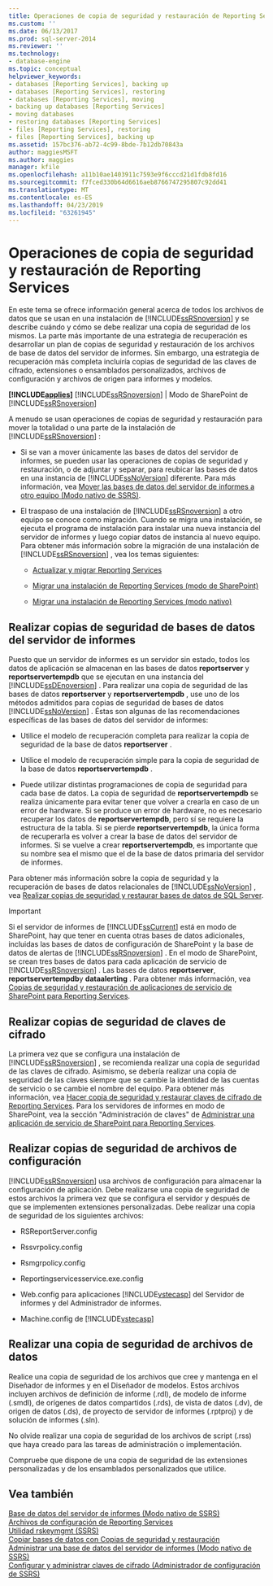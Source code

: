 ```yaml
---
title: Operaciones de copia de seguridad y restauración de Reporting Services | Microsoft Docs
ms.custom: ''
ms.date: 06/13/2017
ms.prod: sql-server-2014
ms.reviewer: ''
ms.technology:
- database-engine
ms.topic: conceptual
helpviewer_keywords:
- databases [Reporting Services], backing up
- databases [Reporting Services], restoring
- databases [Reporting Services], moving
- backing up databases [Reporting Services]
- moving databases
- restoring databases [Reporting Services]
- files [Reporting Services], restoring
- files [Reporting Services], backing up
ms.assetid: 157bc376-ab72-4c99-8bde-7b12db70843a
author: maggiesMSFT
ms.author: maggies
manager: kfile
ms.openlocfilehash: a11b10ae1403911c7593e9f6cccd21d1fdb8fd16
ms.sourcegitcommit: f7fced330b64d6616aeb8766747295807c92dd41
ms.translationtype: MT
ms.contentlocale: es-ES
ms.lasthandoff: 04/23/2019
ms.locfileid: "63261945"
---
```

# <a name="backup-and-restore-operations-for-reporting-services"></a>Operaciones de copia de seguridad y restauración de Reporting Services
  En este tema se ofrece información general acerca de todos los archivos de datos que se usan en una instalación de [!INCLUDE[ssRSnoversion](../../includes/ssrsnoversion-md.md)] y se describe cuándo y cómo se debe realizar una copia de seguridad de los mismos. La parte más importante de una estrategia de recuperación es desarrollar un plan de copias de seguridad y restauración de los archivos de base de datos del servidor de informes. Sin embargo, una estrategia de recuperación más completa incluiría copias de seguridad de las claves de cifrado, extensiones o ensamblados personalizados, archivos de configuración y archivos de origen para informes y modelos.  
  
 **[!INCLUDE[applies](../../includes/applies-md.md)]**  [!INCLUDE[ssRSnoversion](../../includes/ssrsnoversion-md.md)] | Modo de SharePoint de [!INCLUDE[ssRSnoversion](../../includes/ssrsnoversion-md.md)]   
  
 A menudo se usan operaciones de copias de seguridad y restauración para mover la totalidad o una parte de la instalación de [!INCLUDE[ssRSnoversion](../../includes/ssrsnoversion-md.md)] :  
  
-   Si se van a mover únicamente las bases de datos del servidor de informes, se pueden usar las operaciones de copias de seguridad y restauración, o de adjuntar y separar, para reubicar las bases de datos en una instancia de [!INCLUDE[ssNoVersion](../../includes/ssnoversion-md.md)] diferente. Para más información, vea [Mover las bases de datos del servidor de informes a otro equipo &#40;Modo nativo de SSRS&#41;](../report-server/moving-the-report-server-databases-to-another-computer-ssrs-native-mode.md).  
  
-   El traspaso de una instalación de [!INCLUDE[ssRSnoversion](../../includes/ssrsnoversion-md.md)] a otro equipo se conoce como migración. Cuando se migra una instalación, se ejecuta el programa de instalación para instalar una nueva instancia del servidor de informes y luego copiar datos de instancia al nuevo equipo. Para obtener más información sobre la migración de una instalación de [!INCLUDE[ssRSnoversion](../../includes/ssrsnoversion-md.md)] , vea los temas siguientes:  
  
    -   [Actualizar y migrar Reporting Services](upgrade-and-migrate-reporting-services.md)  
  
    -   [Migrar una instalación de Reporting Services &#40;modo de SharePoint&#41;](migrate-a-reporting-services-installation-sharepoint-mode.md)  
  
    -   [Migrar una instalación de Reporting Services &#40;modo nativo&#41;](migrate-a-reporting-services-installation-native-mode.md)  
  
## <a name="backing-up-the-report-server-databases"></a>Realizar copias de seguridad de bases de datos del servidor de informes  
 Puesto que un servidor de informes es un servidor sin estado, todos los datos de aplicación se almacenan en las bases de datos **reportserver** y **reportservertempdb** que se ejecutan en una instancia del [!INCLUDE[ssDEnoversion](../../includes/ssdenoversion-md.md)] . Para realizar una copia de seguridad de las bases de datos **reportserver** y **reportservertempdb** , use uno de los métodos admitidos para copias de seguridad de bases de datos [!INCLUDE[ssNoVersion](../../includes/ssnoversion-md.md)] . Éstas son algunas de las recomendaciones específicas de las bases de datos del servidor de informes:  
  
-   Utilice el modelo de recuperación completa para realizar la copia de seguridad de la base de datos **reportserver** .  
  
-   Utilice el modelo de recuperación simple para la copia de seguridad de la base de datos **reportservertempdb** .  
  
-   Puede utilizar distintas programaciones de copia de seguridad para cada base de datos. La copia de seguridad de **reportservertempdb** se realiza únicamente para evitar tener que volver a crearla en caso de un error de hardware. Si se produce un error de hardware, no es necesario recuperar los datos de **reportservertempdb**, pero sí se requiere la estructura de la tabla. Si se pierde **reportservertempdb**, la única forma de recuperarla es volver a crear la base de datos del servidor de informes. Si se vuelve a crear **reportservertempdb**, es importante que su nombre sea el mismo que el de la base de datos primaria del servidor de informes.  
  
 Para obtener más información sobre la copia de seguridad y la recuperación de bases de datos relacionales de [!INCLUDE[ssNoVersion](../../includes/ssnoversion-md.md)] , vea [Realizar copias de seguridad y restaurar bases de datos de SQL Server](../../relational-databases/backup-restore/back-up-and-restore-of-sql-server-databases.md).  
  
> [!IMPORTANT]  
>  Si el servidor de informes de [!INCLUDE[ssCurrent](../../includes/sscurrent-md.md)] está en modo de SharePoint, hay que tener en cuenta otras bases de datos adicionales, incluidas las bases de datos de configuración de SharePoint y la base de datos de alertas de [!INCLUDE[ssRSnoversion](../../includes/ssrsnoversion-md.md)] . En el modo de SharePoint, se crean tres bases de datos para cada aplicación de servicio de [!INCLUDE[ssRSnoversion](../../includes/ssrsnoversion-md.md)] . Las bases de datos **reportserver**, **reportservertempdb**y **dataalerting** . Para obtener más información, vea [Copias de seguridad y restauración de aplicaciones de servicio de SharePoint para Reporting Services](../backup-and-restore-reporting-services-sharepoint-service-applications.md).  
  
## <a name="backing-up-the-encryption-keys"></a>Realizar copias de seguridad de claves de cifrado  
 La primera vez que se configura una instalación de [!INCLUDE[ssRSnoversion](../../includes/ssrsnoversion-md.md)] , se recomienda realizar una copia de seguridad de las claves de cifrado. Asimismo, se debería realizar una copia de seguridad de las claves siempre que se cambie la identidad de las cuentas de servicio o se cambie el nombre del equipo. Para obtener más información, vea [Hacer copia de seguridad y restaurar claves de cifrado de Reporting Services](ssrs-encryption-keys-back-up-and-restore-encryption-keys.md). Para los servidores de informes en modo de SharePoint, vea la sección "Administración de claves" de [Administrar una aplicación de servicio de SharePoint para Reporting Services](../manage-a-reporting-services-sharepoint-service-application.md).  
  
## <a name="backing-up-the-configuration-files"></a>Realizar copias de seguridad de archivos de configuración  
 [!INCLUDE[ssRSnoversion](../../includes/ssrsnoversion-md.md)] usa archivos de configuración para almacenar la configuración de aplicación. Debe realizarse una copia de seguridad de estos archivos la primera vez que se configura el servidor y después de que se implementen extensiones personalizadas. Debe realizar una copia de seguridad de los siguientes archivos:  
  
-   RSReportServer.config  
  
-   Rssvrpolicy.config  
  
-   Rsmgrpolicy.config  
  
-   Reportingservicesservice.exe.config  
  
-   Web.config para aplicaciones [!INCLUDE[vstecasp](../../includes/vstecasp-md.md)] del Servidor de informes y del Administrador de informes.  
  
-   Machine.config de [!INCLUDE[vstecasp](../../includes/vstecasp-md.md)]  
  
## <a name="backing-up-data-files"></a>Realizar una copia de seguridad de archivos de datos  
 Realice una copia de seguridad de los archivos que cree y mantenga en el Diseñador de informes y en el Diseñador de modelos. Estos archivos incluyen archivos de definición de informe (.rdl), de modelo de informe (.smdl), de orígenes de datos compartidos (.rds), de vista de datos (.dv), de origen de datos (.ds), de proyecto de servidor de informes (.rptproj) y de solución de informes (.sln).  
  
 No olvide realizar una copia de seguridad de los archivos de script (.rss) que haya creado para las tareas de administración o implementación.  
  
 Compruebe que dispone de una copia de seguridad de las extensiones personalizadas y de los ensamblados personalizados que utilice.  
  
## <a name="see-also"></a>Vea también  
 [Base de datos del servidor de informes &#40;Modo nativo de SSRS&#41;](../report-server/report-server-database-ssrs-native-mode.md)   
 [Archivos de configuración de Reporting Services](../report-server/reporting-services-configuration-files.md)   
 [Utilidad rskeymgmt &#40;SSRS&#41;](../tools/rskeymgmt-utility-ssrs.md)   
 [Copiar bases de datos con Copias de seguridad y restauración](../../relational-databases/databases/copy-databases-with-backup-and-restore.md)   
 [Administrar una base de datos del servidor de informes &#40;Modo nativo de SSRS&#41;](../report-server/administer-a-report-server-database-ssrs-native-mode.md)   
 [Configurar y administrar claves de cifrado &#40;Administrador de configuración de SSRS&#41;](ssrs-encryption-keys-manage-encryption-keys.md)  
  
  
